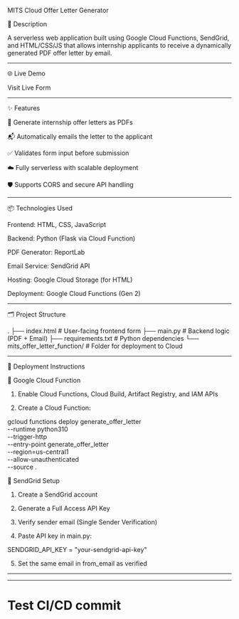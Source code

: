 MITS Cloud Offer Letter Generator

📝 Description

A serverless web application built using Google Cloud Functions, SendGrid, and HTML/CSS/JS that allows internship applicants to receive a dynamically generated PDF offer letter by email.


---

🌐 Live Demo

Visit Live Form


---

✨ Features

📄 Generate internship offer letters as PDFs

📬 Automatically emails the letter to the applicant

✅ Validates form input before submission

☁️ Fully serverless with scalable deployment

🛡️ Supports CORS and secure API handling


---

📦 Technologies Used

Frontend: HTML, CSS, JavaScript

Backend: Python (Flask via Cloud Function)

PDF Generator: ReportLab

Email Service: SendGrid API

Hosting: Google Cloud Storage (for HTML)

Deployment: Google Cloud Functions (Gen 2)


---

🗂️ Project Structure

.
├── index.html                   # User-facing frontend form
├── main.py                     # Backend logic (PDF + Email)
├── requirements.txt            # Python dependencies
└── mits_offer_letter_function/ # Folder for deployment to Cloud


---

🚀 Deployment Instructions

🔹 Google Cloud Function

1. Enable Cloud Functions, Cloud Build, Artifact Registry, and IAM APIs


2. Create a Cloud Function:



gcloud functions deploy generate_offer_letter \
--runtime python310 \
--trigger-http \
--entry-point generate_offer_letter \
--region=us-central1 \
--allow-unauthenticated \
--source .

🔹 SendGrid Setup

1. Create a SendGrid account


2. Generate a Full Access API Key


3. Verify sender email (Single Sender Verification)


4. Paste API key in main.py:



SENDGRID_API_KEY = "your-sendgrid-api-key"

5. Set the same email in from_email as verified




---


---

# Test CI/CD commit

